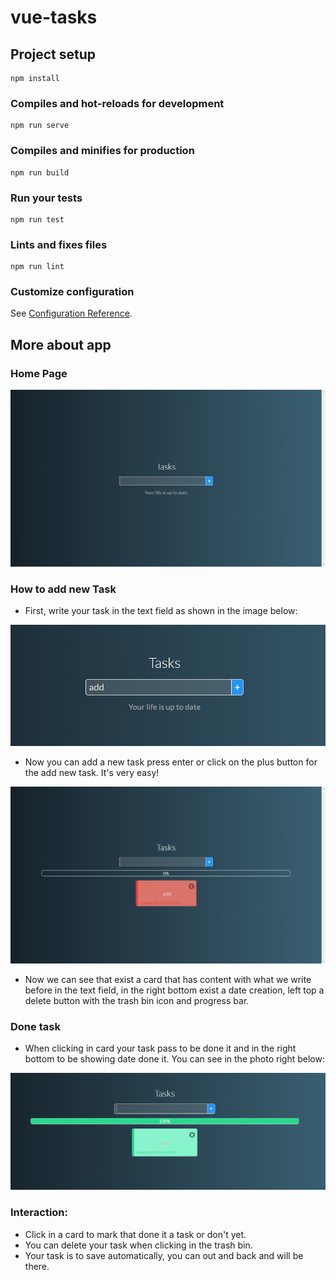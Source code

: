 # vue-tasks

## Project setup
```
npm install
```

### Compiles and hot-reloads for development
```
npm run serve
```

### Compiles and minifies for production
```
npm run build
```

### Run your tests
```
npm run test
```

### Lints and fixes files
```
npm run lint
```

### Customize configuration
See [Configuration Reference](https://cli.vuejs.org/config/).


## More about app
### Home Page

![start](https://github.com/espinhara/vue-tasks/blob/master/assets/tasks-initial.png)

### How to add new Task

- First, write your task in the text field as shown in the image below:

![write new task](https://github.com/espinhara/vue-tasks/blob/master/assets/write-input.png)

- Now you can add a new task press enter or click on the plus button for the add new task. It's very easy! 

![new task](https://github.com/espinhara/vue-tasks/blob/master/assets/new-task.png)

- Now we can see that exist a card that has content with what we write before in the text field, in the right bottom exist a date creation, left top a delete button with the trash bin icon and progress bar.

### Done task

- When clicking in card your task pass to be done it and in the right bottom to be showing date done it. You can see in the photo right below:

![done task](https://github.com/espinhara/vue-tasks/blob/master/assets/done-task.png)
### Interaction:

- Click in a card to mark that done it a task or don't yet.
- You can delete your task when clicking in the trash bin.
- Your task is to save automatically, you can out and back and will be there.
